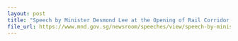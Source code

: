 ```yaml
---
layout: post
title: "Speech by Minister Desmond Lee at the Opening of Rail Corridor (North)"
file_url: https://www.mnd.gov.sg/newsroom/speeches/view/speech-by-minister-desmond-lee-at-the-opening-of-rail-corridor-(north)
---
```

